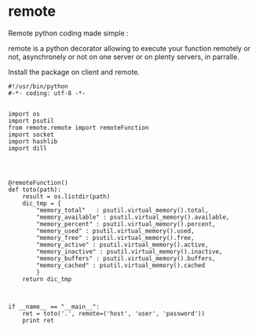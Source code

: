# remote
Remote python coding made simple :

remote is a python decorator allowing to execute your function remotely or not, asynchronely or not on one server or  on plenty servers, in parralle.


Install the package on client and remote.

    #!/usr/bin/python
    #-*- coding: utf-8 -*-


    import os
    import psutil
    from remote.remote import remoteFunction
    import socket
    import hashlib
    import dill




    @remoteFunction()
    def toto(path):
        result = os.listdir(path)
        dic_tmp = {
            "memory_total"   : psutil.virtual_memory().total,
            "memory_available" : psutil.virtual_memory().available,
            "memory_percent" : psutil.virtual_memory().percent,
            "memory_used" : psutil.virtual_memory().used,
            "memory_free" : psutil.virtual_memory().free,
            "memory_active" : psutil.virtual_memory().active,
            "memory_inactive" : psutil.virtual_memory().inactive,
            "memory_buffers" : psutil.virtual_memory().buffers,
            "memory_cached" : psutil.virtual_memory().cached
            }
        return dic_tmp



    if __name__ == "__main__":
        ret = toto('.', remote=('host', 'user', 'password'))
        print ret
